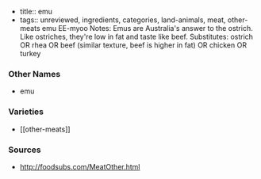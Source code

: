 - title:: emu
- tags:: unreviewed, ingredients, categories, land-animals, meat, other-meats
emu EE-myoo Notes: Emus are Australia's answer to the ostrich. Like ostriches, they're low in fat and taste like beef. Substitutes: ostrich OR rhea OR beef (similar texture, beef is higher in fat) OR chicken OR turkey

### Other Names

* emu

### Varieties

* [[other-meats]]

### Sources
* http://foodsubs.com/MeatOther.html
